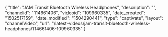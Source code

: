 {
    "title": "JAM Transit Bluetooth Wireless Headphones",
    "description": "",
    "channelid": "114661406",
    "videoid": "109960335",
    "date_created": "1502517159",
    "date_modified": "1504290441",
    "type": "captivate",
    "layout": "channelVideo",
    "url": "\/latest-videos\/jam-transit-bluetooth-wireless-headphones\/114661406-109960335"
}